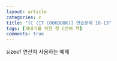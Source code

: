 ```yaml
---
layout: article
categories: c
title: "[C (IT COOKBOOK)] 연습문제 10-13"
tags: [새내기를 위한 첫 C언어 책]
comments: true
---
```


sizeof 연산자 사용하는 예제

<script src="https://gist.github.com/junbly/41f2df7460cd631e903b11d78acfe09c.js"></script>
